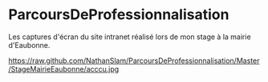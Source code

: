 # ParcoursDeProfessionnalisation
Les captures d'écran du site intranet réalisé lors de mon stage à la mairie d'Eaubonne.

https://raw.github.com/NathanSlam/ParcoursDeProfessionnalisation/Master/StageMairieEaubonne/acccu.jpg
